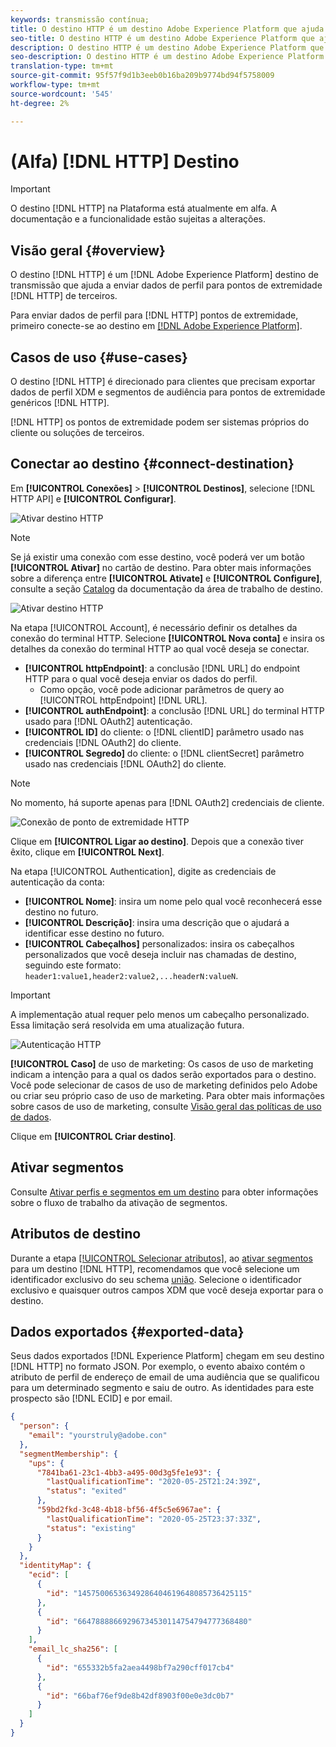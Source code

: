 ```yaml
---
keywords: transmissão contínua;
title: O destino HTTP é um destino Adobe Experience Platform que ajuda a enviar dados de perfil para pontos de extremidade HTTP de terceiros.
seo-title: O destino HTTP é um destino Adobe Experience Platform que ajuda a enviar dados de perfil para pontos de extremidade HTTP de terceiros.
description: O destino HTTP é um destino Adobe Experience Platform que ajuda a enviar dados de perfil para pontos de extremidade HTTP de terceiros.
seo-description: O destino HTTP é um destino Adobe Experience Platform que ajuda a enviar dados de perfil para pontos de extremidade HTTP de terceiros.
translation-type: tm+mt
source-git-commit: 95f57f9d1b3eeb0b16ba209b9774bd94f5758009
workflow-type: tm+mt
source-wordcount: '545'
ht-degree: 2%

---
```



# (Alfa) [!DNL HTTP] Destino

>[!IMPORTANT]
>
>O destino [!DNL HTTP] na Plataforma está atualmente em alfa. A documentação e a funcionalidade estão sujeitas a alterações.

## Visão geral {#overview}

O destino [!DNL HTTP] é um [!DNL Adobe Experience Platform] destino de transmissão que ajuda a enviar dados de perfil para pontos de extremidade [!DNL HTTP] de terceiros.

Para enviar dados de perfil para [!DNL HTTP] pontos de extremidade, primeiro conecte-se ao destino em [[!DNL Adobe Experience Platform]](#connect-destination).

## Casos de uso {#use-cases}

O destino [!DNL HTTP] é direcionado para clientes que precisam exportar dados de perfil XDM e segmentos de audiência para pontos de extremidade genéricos [!DNL HTTP].

[!DNL HTTP] os pontos de extremidade podem ser sistemas próprios do cliente ou soluções de terceiros.

## Conectar ao destino {#connect-destination}

Em **[!UICONTROL Conexões]** > **[!UICONTROL Destinos]**, selecione [!DNL HTTP API] e **[!UICONTROL Configurar]**.

![Ativar destino HTTP](../assets/catalog/http/activate.png)

>[!NOTE]
>
>Se já existir uma conexão com esse destino, você poderá ver um botão **[!UICONTROL Ativar]** no cartão de destino. Para obter mais informações sobre a diferença entre **[!UICONTROL Ativate]** e **[!UICONTROL Configure]**, consulte a seção [Catalog](../ui/destinations-workspace.md#catalog) da documentação da área de trabalho de destino.
>
>![Ativar destino HTTP](../assets/catalog/http/connect.png)

Na etapa [!UICONTROL Account], é necessário definir os detalhes da conexão do terminal HTTP. Selecione **[!UICONTROL Nova conta]** e insira os detalhes da conexão do terminal HTTP ao qual você deseja se conectar.
- **[!UICONTROL httpEndpoint]**: a conclusão  [!DNL URL] do endpoint HTTP para o qual você deseja enviar os dados do perfil.
   - Como opção, você pode adicionar parâmetros de query ao [!UICONTROL httpEndpoint] [!DNL URL].
- **[!UICONTROL authEndpoint]**: a conclusão  [!DNL URL] do terminal HTTP usado para  [!DNL OAuth2] autenticação.
- **[!UICONTROL ID]** do cliente: o  [!DNL clientID] parâmetro usado nas credenciais  [!DNL OAuth2] do cliente.
- **[!UICONTROL Segredo]** do cliente: o  [!DNL clientSecret] parâmetro usado nas credenciais  [!DNL OAuth2] do cliente.

>[!NOTE]
>
>No momento, há suporte apenas para [!DNL OAuth2] credenciais de cliente.

![Conexão de ponto de extremidade HTTP](../assets/catalog/http/connect.png)

Clique em **[!UICONTROL Ligar ao destino]**. Depois que a conexão tiver êxito, clique em **[!UICONTROL Next]**.

Na etapa [!UICONTROL Authentication], digite as credenciais de autenticação da conta:
- **[!UICONTROL Nome]**: insira um nome pelo qual você reconhecerá esse destino no futuro.
- **[!UICONTROL Descrição]**: insira uma descrição que o ajudará a identificar esse destino no futuro.
- **[!UICONTROL Cabeçalhos]** personalizados: insira os cabeçalhos personalizados que você deseja incluir nas chamadas de destino, seguindo este formato:  `header1:value1,header2:value2,...headerN:valueN`.

>[!IMPORTANT]
>
>A implementação atual requer pelo menos um cabeçalho personalizado. Essa limitação será resolvida em uma atualização futura.

![Autenticação HTTP](../assets/catalog/http/authenticate.png)

**[!UICONTROL Caso]** de uso de marketing: Os casos de uso de marketing indicam a intenção para a qual os dados serão exportados para o destino. Você pode selecionar de casos de uso de marketing definidos pelo Adobe ou criar seu próprio caso de uso de marketing. Para obter mais informações sobre casos de uso de marketing, consulte [Visão geral das políticas de uso de dados](../../data-governance/policies/overview.md).

Clique em **[!UICONTROL Criar destino]**.

## Ativar segmentos

Consulte [Ativar perfis e segmentos em um destino](../ui/activate-destinations.md#select-attributes) para obter informações sobre o fluxo de trabalho da ativação de segmentos.

## Atributos de destino

Durante a etapa [[!UICONTROL Selecionar atributos]](../ui/activate-destinations.md#select-attributes), ao [ativar segmentos](../ui/activate-destinations.md) para um destino [!DNL HTTP], recomendamos que você selecione um identificador exclusivo do seu schema [união](../../profile/home.md#profile-fragments-and-union-schemas). Selecione o identificador exclusivo e quaisquer outros campos XDM que você deseja exportar para o destino.

## Dados exportados {#exported-data}

Seus dados exportados [!DNL Experience Platform] chegam em seu destino [!DNL HTTP] no formato JSON. Por exemplo, o evento abaixo contém o atributo de perfil de endereço de email de uma audiência que se qualificou para um determinado segmento e saiu de outro. As identidades para este prospecto são [!DNL ECID] e por email.

```json
{
  "person": {
    "email": "yourstruly@adobe.con"
  },
  "segmentMembership": {
    "ups": {
      "7841ba61-23c1-4bb3-a495-00d3g5fe1e93": {
        "lastQualificationTime": "2020-05-25T21:24:39Z",
        "status": "exited"
      },
      "59bd2fkd-3c48-4b18-bf56-4f5c5e6967ae": {
        "lastQualificationTime": "2020-05-25T23:37:33Z",
        "status": "existing"
      }
    }
  },
  "identityMap": {
    "ecid": [
      {
        "id": "14575006536349286404619648085736425115"
      },
      {
        "id": "66478888669296734530114754794777368480"
      }
    ],
    "email_lc_sha256": [
      {
        "id": "655332b5fa2aea4498bf7a290cff017cb4"
      },
      {
        "id": "66baf76ef9de8b42df8903f00e0e3dc0b7"
      }
    ]
  }
}
```
